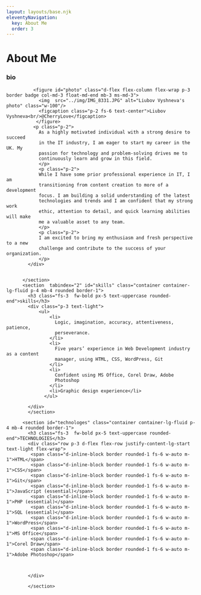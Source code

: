 ```yaml
---
layout: layouts/base.njk
eleventyNavigation:
  key: About Me
  order: 3
---
```

# About Me

 <section tabindex="1" id="bio" class="container container-lg-fluid p-4 mb-4 rounded border-1">
            <h3 class="fs-3  fw-bold px-5 text-uppercase rounded-end">bio</h3>
            <div class="clearfix text-light fs-5 px-2">

              <figure id="photo" class="d-flex flex-column flex-wrap p-3 border badge col-md-3 float-md-end mb-3 ms-md-3">
                <img  src="../img/IMG_8331.JPG" alt="Liubov Vyshneva's photo" class="w-100"/>
                <figcaption class="p-2 fs-6 text-center">Liubov Vyshneva<br/>@CherryLove</figcaption>
               </figure>
              <p class="p-2">
                As a highly motivated individual with a strong desire to succeed
                in the IT industry, I am eager to start my career in the UK. My
                passion for technology and problem-solving drives me to
                continuously learn and grow in this field.
                </p>
                <p class="p-2">
                While I have some prior professional experience in IT, I am
                transitioning from content creation to more of a development
                focus. I am building a solid understanding of the latest
                technologies and trends and I am confident that my strong work
                ethic, attention to detail, and quick learning abilities will make
                me a valuable asset to any team.
                </p>
                <p class="p-2">
                I am excited to bring my enthusiasm and fresh perspective to a new
                challenge and contribute to the success of your organization.
                </p>
            </div>


          </section>
          <section  tabindex="2" id="skills" class="container container-lg-fluid p-4 mb-4 rounded border-1">
            <h3 class="fs-3  fw-bold px-5 text-uppercase rounded-end">skills</h3>
            <div class="p-3 text-light">
                <ul>
                    <li>
                      Logic, imagination, accuracy, attentiveness, patience,
                      perseverance.
                    </li>
                    <li>
                      Five years’ experience in Web Development industry as a content
                      manager, using HTML, CSS, WordPress, Git
                    </li>
                    <li>
                      Confident using MS Office, Corel Draw, Adobe
                      Photoshop
                    </li>
                    <li>Graphic design experience</li>
                  </ul>

            </div>
            </section>

          <section id="technologes" class="container container-lg-fluid p-4 mb-4 rounded border-1">
            <h3 class="fs-3  fw-bold px-5 text-uppercase rounded-end">TECHNOLOGIES</h3>
            <div class="row p-3 d-flex flex-row justify-content-lg-start text-light flex-wrap">
             <span class="d-inline-block border rounded-1 fs-6 w-auto m-1">HTML</span>
             <span class="d-inline-block border rounded-1 fs-6 w-auto m-1">CSS</span>
             <span class="d-inline-block border rounded-1 fs-6 w-auto m-1">Git</span>
             <span class="d-inline-block border rounded-1 fs-6 w-auto m-1">JavaScript (essential)</span>
             <span class="d-inline-block border rounded-1 fs-6 w-auto m-1">PHP (essential)</span>
             <span class="d-inline-block border rounded-1 fs-6 w-auto m-1">SQL (essential)</span>
             <span class="d-inline-block border rounded-1 fs-6 w-auto m-1">WordPress</span>
             <span class="d-inline-block border rounded-1 fs-6 w-auto m-1">MS Office</span>
             <span class="d-inline-block border rounded-1 fs-6 w-auto m-1">Corel Draw</span>
             <span class="d-inline-block border rounded-1 fs-6 w-auto m-1">Adobe Photoshop</span>



            </div>

            </section>
